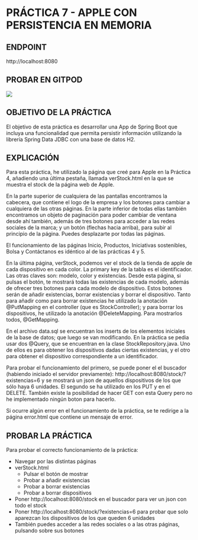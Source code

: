 # PRÁCTICA 7 - APPLE CON PERSISTENCIA EN MEMORIA

## ENDPOINT
http://localhost:8080

## PROBAR EN GITPOD 

[![](https://gitpod.io/button/open-in-gitpod.svg)](https://gitpod.io/#https://github.com/evamanriquesz/practica7)


## OBJETIVO DE LA PRÁCTICA
El objetivo de esta práctica es desarrollar una App de Spring Boot que incluya una funcionalidad que permita persistir información utilizando la librería Spring Data JDBC con una base de datos H2.

## EXPLICACIÓN

Para esta práctica, he utilizado la página que creé para Apple en la Práctica 4, añadiendo una última pestaña, llamada verStock.html en la que se muestra el stock de la página web de Apple.

En la parte superior de cualquiera de las pantallas encontramos la cabecera, que contiene el logo de la empresa y los
botones para cambiar a cualquiera de las otras páginas. En la parte inferior de todas ellas también encontramos un objeto 
de paginación para poder cambiar de ventana desde ahí también, además de tres botones para acceder a las redes sociales de la marca; 
y un botón (flechas hacia arriba), para subir al principio de la página. Puedes desplazarte por todas las páginas. 

El funcionamiento de las páginas Inicio, Productos, Iniciativas sostenibles, Bolsa y Contáctanos es idéntico al de las prácticas 4 y 5.

En la última página, verStock, podemos ver el stock de la tienda de apple de cada dispositivo en cada color. La primary key de la tabla es 
el identificador. Las otras claves son: modelo, color y existencias. Desde esta página, si pulsas el botón, te mostrará todas las existencias de cada
modelo, además de ofrecer tres botones para cada modelo de dispositivo. Estos botones serán de añadir existencias, borrar existencias y borrar el dispositivo. 
Tanto para añadir como para borrar existencias he utilizado la anotación @PutMapping en el controller (que es StockController); y para borrar los dispositivos, 
he utilizado la anotación @DeleteMapping. Para mostrarlos todos, @GetMapping. 

En el archivo data.sql se encuentran los inserts de los elementos iniciales de la base de datos; que luego se van modificando. 
En la práctica se pedia usar dos @Query, que se encuentran en la clase StockRepository.java. Uno de ellos es para obtener los dispositivos dadas ciertas existencias, 
y el otro para obtener el dispositivo correspondiente a un identificador. 

Para probar el funcionamiento del primero, se puede poner el el buscador (habiendo iniciado el servidor previamente): http://localhost:8080/stock/?existencias=6 y se mostrará un json de aquellos dispositivos
de los que sólo haya 6 unidades. El segundo se ha utilizado en los PUT y en el DELETE. También existe la posibilidad de hacer GET con esta Query pero no he implementado ningún boton para hacerlo.

Si ocurre algún error en el funcionamiento de la práctica, se te redirige a la página error.html que contiene un mensaje de error. 


## PROBAR LA PRÁCTICA

Para probar el correcto funcionamiento de la práctica: 
* Navegar por las distintas páginas
* verStock.html
  * Pulsar el botón de mostrar
  * Probar a añadir existencias
  * Probar a borrar existencias
  * Probar a borrar dispositivos
* Poner http://localhost:8080/stock en el buscador para ver un json con todo el stock
* Poner http://localhost:8080/stock/?existencias=6 para probar que solo aparezcan los dispositivos de los que queden 6 unidades
* También puedes acceder a las redes sociales o a las otras páginas, pulsando sobre sus botones

